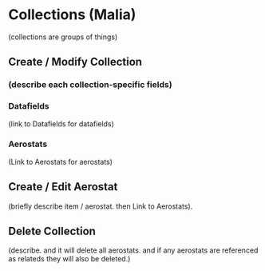 # Collections (Malia)
(collections are groups of things)

## Create / Modify Collection 

### (describe each collection-specific fields)

### Datafields
(link to Datafields for datafields)

### Aerostats
(Link to Aerostats for aerostats)

## Create / Edit Aerostat
(briefly describe item / aerostat. then Link to Aerostats).

## Delete Collection
(describe. and it will delete all aerostats. and if any aerostats are referenced as relateds they will also be deleted.)
